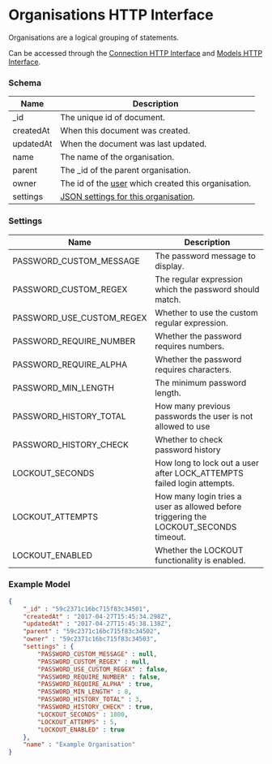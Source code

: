 ---
---

# Organisations HTTP Interface

Organisations are a logical grouping of statements.

Can be accessed through the [Connection HTTP Interface](../http-connection) and [Models HTTP Interface](../http-models).

### Schema

Name | Description
--- | ---
_id | The unique id of document.
createdAt | When this document was created.
updatedAt | When the document was last updated.
name | The name of the organisation.
parent | The _id of the parent organisation.
owner | The id of the [user](../http-users#schema) which created this organisation.
settings | [JSON settings for this organisation](#settings).

### Settings

Name | Description
---|---
PASSWORD_CUSTOM_MESSAGE | The password message to display.
PASSWORD_CUSTOM_REGEX | The regular expression which the password should match.
PASSWORD_USE_CUSTOM_REGEX | Whether to use the custom regular expression.
PASSWORD_REQUIRE_NUMBER | Whether the password requires numbers.
PASSWORD_REQUIRE_ALPHA | Whether the password requires characters.
PASSWORD_MIN_LENGTH | The minimum password length.
PASSWORD_HISTORY_TOTAL | How many previous passwords the user is not allowed to use
PASSWORD_HISTORY_CHECK | Whether to check password history
LOCKOUT_SECONDS | How long to lock out a user after LOCK_ATTEMPTS failed login attempts.
LOCKOUT_ATTEMPTS | How many login tries a user as allowed before triggering the LOCKOUT_SECONDS timeout.
LOCKOUT_ENABLED | Whether the LOCKOUT functionality is enabled.

### Example Model

```json
{
	"_id" : "59c2371c16bc715f83c34501",
	"createdAt" : "2017-04-27T15:45:34.298Z",
	"updatedAt" : "2017-04-27T15:45:38.138Z",
	"parent" : "59c2371c16bc715f83c34502",
	"owner" : "59c2371c16bc715f83c34503",
	"settings" : {
		"PASSWORD_CUSTOM_MESSAGE" : null,
		"PASSWORD_CUSTOM_REGEX" : null,
		"PASSWORD_USE_CUSTOM_REGEX" : false,
		"PASSWORD_REQUIRE_NUMBER" : false,
		"PASSWORD_REQUIRE_ALPHA" : true,
		"PASSWORD_MIN_LENGTH" : 8,
		"PASSWORD_HISTORY_TOTAL" : 3,
		"PASSWORD_HISTORY_CHECK" : true,
		"LOCKOUT_SECONDS" : 1800,
		"LOCKOUT_ATTEMPS" : 5,
		"LOCKOUT_ENABLED" : true
	},
	"name" : "Example Organisation"
}
```
